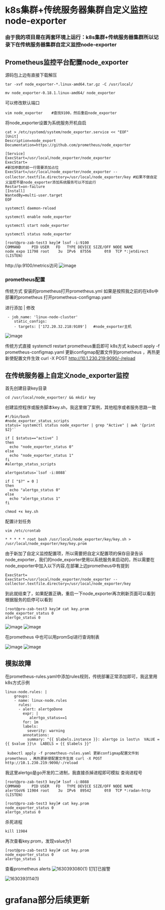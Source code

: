 # k8s集群+传统服务器集群自定义监控node-exporter
### 由于我的项目是在两套环境上运行：k8s集群+传统服务器集群所以记录下在传统服务器集群自定义监控node-exporter
## Prometheus监控平台配置node_exporter
源码包上边有直接下载解压
```
tar -xvf node_exporter-*.linux-amd64.tar.gz -C /usr/local/

mv node_exporter-0.18.1.linux-amd64/ node_exporter
```
可以修改默认端口
```
vim node_exporter    #查找9100，然后重启node_exporter
```
将node_exporter设置为系统服务开机自启
```
cat > /etc/systemd/system/node_exporter.service << "EOF"
[Unit]
Description=node_export
Documentation=https://github.com/prometheus/node_exporter

[Service]
ExecStart=/usr/local/node_exporter/node_exporter
ExecStart=                                                                                                   #新加参数的前一行需要添加占位
ExecStart=/usr/local/node_exporter/node_exporter --collector.textfile.directory=/usr/local/node_exporter/key #如果不做自定义监控不是node_exporter添加系统服务可以不加此行
Restart=on-failure
[Install]
WantedBy=multi-user.target
EOF
```
```
systemctl daemon-reload

systemctl enable node_exporter

systemctl start node_exporter

systemctl status node_exporter

[root@pro-zab-test3 key]# lsof -i:9100
COMMAND     PID USER   FD   TYPE DEVICE SIZE/OFF NODE NAME
node_expo 11798 root    3u  IPv6  87556      0t0  TCP *:jetdirect (LISTEN)
```
http://ip:9100/metrics访问
![image](https://user-images.githubusercontent.com/63449830/131452612-7e2c0f9f-12f8-40b3-bb4b-0a025b4bf912.png)

### prometheus配置
传统方式 安装的prometheus打开prometheus.yml
如果是按照我之前的在k8s中部署的prometheus 打开prometheus-configmap.yaml

进行添加 | 修改
```
 - job_name: 'linux-node-cluster'
    static_configs:
    - targets: ['172.20.32.218:9109']   #node_exporter主机
```
![image](https://user-images.githubusercontent.com/63449830/131453250-1c2f92f8-676b-4b9c-8517-cbe16d078f63.png)

传统方式直接 systemctl restart prometheus重启即可
k8s方式 kubectl apply -f prometheus-configmap.yaml 更新configmap配置文件到prometheus ，再热更新使配置文件生效 curl -X POST http://10.1.230.219:9090/-/reload 

## 在传统服务器上自定义node_exporter监控
首先创建目录key目录
```
cd /usr/local/node_exporter/ && mkdir key
```
创建监控程序或服务脚本key.sh，我这里做了案例，其他程序或者服务思路一致
```
#!/bin/bash
#node_exporter_status_scripts
status=`systemctl status node_exporter | grep "Active" | awk '{print $2}'`

if [ $status=="active" ]
then
  echo "node_exporter_status 0"
else
  echo "node_exporter_status 1"
fi
#alertgo_status_scripts

alertgostatus=`lsof -i:8088`

if [ "$?" = 0 ]
then
  echo "alertgo_status 0"
else
  echo "alertgo_status 1"
fi
```
```
chmod +x key.sh
```
配置计划任务
```
vim /etc/crontab

* * * * * root bash /usr/local/node_exporter/key/key.sh > /usr/local/node_exporter/key/key.prom
```
由于新加了自定义监控配置项，所以需要把自定义配置项的保存目录告诉node_exporter，我们的node_exporter使用以系统服务来启动的，所以需要在node_exporter中加入以下内容,在部署上边prometheus中有提到
```
ExecStart=
ExecStart=/usr/local/node_exporter/node_exporter --collector.textfile.directory=/usr/local/node_exporter/key
```
到此就结束了，如果配置正确，重启一下node_exporter再次刷新页面可以看到
根据服务的启停可以看到
```
[root@pro-zab-test3 key]# cat key.prom 
node_exporter_status 0
alertgo_status 0
```

![image](https://user-images.githubusercontent.com/63449830/131454926-7867fc50-39dc-4400-8ff2-8ba50f53676c.png)
![image](https://user-images.githubusercontent.com/63449830/131454973-58e207b7-ed3e-4656-b0b4-10a8461fdec9.png)

在prometheus 中也可以用promSql进行查询制表

![image](https://user-images.githubusercontent.com/63449830/131455274-c1b0f06e-7e08-44d5-a704-d6ea5e1e63d0.png)
![image](https://user-images.githubusercontent.com/63449830/131455393-02746554-1623-4859-9431-1ec41eec78f1.png)

## 模拟故障
在prometheus-rules.yaml中添加rules规则，传统部署正常添加即可，我这里用k8s方式示例
```
linux-node.rules: |
    groups:
    - name: linux-node.rules
      rules:
      - alert: alertgoDone
        expr: |
           alertgo_status==1
        for: 1m
        labels:
          severity: warning
        annotations:
          summary: "{{ $labels.instance }}: alertgo is lost\n  VALUE = {{ $value }}\n  LABELS = {{ $labels }}"
```
```
 kubectl apply -f prometheus-rules.yaml 更新configmap配置文件到prometheus ，再热更新使配置文件生效 curl -X POST http://10.1.230.219:9090/-/reload 
```
我这里alertgo是go开发的二进制，我直接杀掉进程即可模拟
查询进程号
```
[root@pro-zab-test3 key]# lsof -i:8088
COMMAND     PID USER   FD   TYPE DEVICE SIZE/OFF NODE NAME
alertGoV6 11984 root    3u  IPv6  89542      0t0  TCP *:radan-http (LISTEN)

[root@pro-zab-test3 key]# cat key.prom 
node_exporter_status 0
alertgo_status 0

```
杀死进程
```
kill 11984
```
再次查看key.prom，发现value为1
```
[root@pro-zab-test3 key]# cat key.prom 
node_exporter_status 0
alertgo_status 1
```
查看prometheus alerts
![1630393080(1)](https://user-images.githubusercontent.com/63449830/131457282-95826395-4ba1-4099-af1f-1ab3b950765d.jpg)
钉钉已报警

![1630393114(1)](https://user-images.githubusercontent.com/63449830/131457342-d5bedbf5-f806-4c37-a142-976e5548ab30.jpg)

# grafana部分后续更新 
